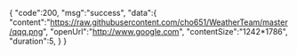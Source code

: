 {
    "code":200,
    "msg":"success",
    "data":{
        "content":"https://raw.githubusercontent.com/cho651/WeatherTeam/master/qqq.png",
        "openUrl":"http://www.google.com",
        "contentSize":"1242*1786",
        "duration":5,
    }
}

